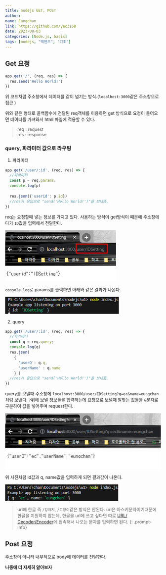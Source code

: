 ```yaml
---
title: nodejs GET, POST
author:
name: Eungchan
link: https://github.com/yec3168
date: 2023-08-03
categories: [Node.js, basis]
tags: [nodejs, "백엔드", "기초"]
---
```



## **Get 요청**

```js
app.get('/', (req, res) => {
  res.send('Hello World!')
})

```

위 코드처럼 주소창에서 데이터를 같이 넘기는 방식.(`localhost:3000`같은 주소창으로 접근 )

위와 같은 형태로 콜백함수에 전달된 req객체를 이용하면 get 방식으로 요청이 들어오면 데이터를 가져와서 html 파일에 적용할 수 있다.

> req : request<br>
> res : response


### **query, 파라미터 값으로 라우팅**

1. 파라미터 <br>

```js
app.get('/user/:id', (req, res) => {
  //파라미터
  const p = req.params;
  console.log(p)

  res.json({'userid': p.id})
  //res가 응답으로 "send('Hello World!')"을 보내줌.
})

```

req는 요청할때 넣는 정보를 가지고 있다. 사용하는 방식이 get방식이 때문에 주소창에다가 `ID`값을 입력해서 전달한다.

![para](/assets/img/nodejs/2/para.png)

`console.log`로  params를 출력하면 아래와 같은 결과가 나온다.

![result2](/assets/img/nodejs/2/result2.png)


2. query <br>

```js
app.get('/user/:id', (req, res) => {
  //파라미터
  const q = req.query;
  console.log(q)
  res.json(
    {
      'userQ': q.q,
      'userName' : q.name          
    } )
  //res가 응답으로 "send('Hello World!')"을 보내줌.
})
```

query를 보낼때 주소창에 `localhost:3000/user/IDSetting?q=ec&name=eungchan`처럼 보낸다. `?`뒤에 보낼 정보들을 입력하는데 요청으로 보낼때 알맞는 값들을 `&`문자로 구분하여 값을 넣어주며 request한다.

![query](/assets/img/nodejs/2/query.png)

위 사진처럼 id값과 q, name값을 입력하게 되면 결과값이 나온다.

![result](/assets/img/nodejs/2/result.png)

> url에 한글 즉 `/강아지`, `/고양이`같은 방식은 안된다. url은 아스키문자이기때문에 한글을 지원하지 않는데, 한글을 url에 쓰고 싶다면 따로 [URL/ Decoder/Encoder](https://meyerweb.com/eric/tools/dencoder/)에 접속해서 나오는 문자를 입력하면 된다.
{: .prompt-info}

## **Post 요청**

주소창이 아니라 내부적으로 body에 데이터를 전달한다.

 **나중에 더 자세히 알아보자**







 